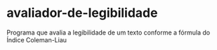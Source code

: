 # avaliador-de-legibilidade
Programa que avalia a legibilidade de um texto conforme a fórmula do Índice Coleman-Liau
